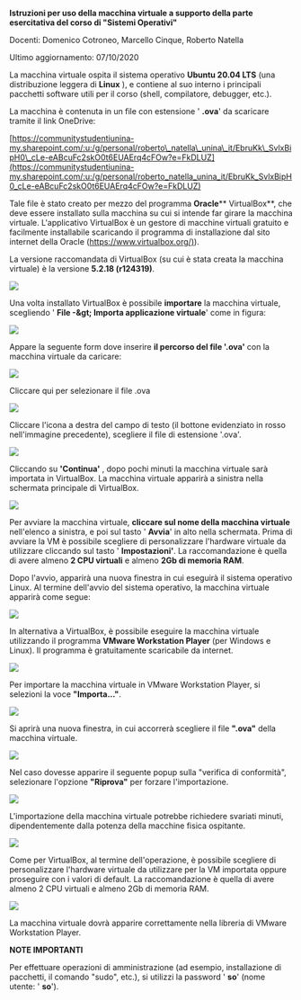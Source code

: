 **Istruzioni per uso della macchina virtuale a supporto della parte esercitativa del corso di &quot;Sistemi Operativi&quot;**

Docenti: Domenico Cotroneo, Marcello Cinque, Roberto Natella

Ultimo aggiornamento: 07/10/2020

La macchina virtuale ospita il sistema operativo **Ubuntu 20.04 LTS** (una distribuzione leggera di **Linux** ), e contiene al suo interno i principali pacchetti software utili per il corso (shell, compilatore, debugger, etc.).

La macchina è contenuta in un file con estensione &#39; **.ova**&#39; da scaricare tramite il link OneDrive:

[https://communitystudentiunina-my.sharepoint.com/:u:/g/personal/roberto\_natella\_unina\_it/EbruKk\_SvlxBipH0\_cLe-eABcuFc2skO0t6EUAErq4cFOw?e=FkDLUZ](https://communitystudentiunina-my.sharepoint.com/:u:/g/personal/roberto_natella_unina_it/EbruKk_SvlxBipH0_cLe-eABcuFc2skO0t6EUAErq4cFOw?e=FkDLUZ)

Tale file è stato creato per mezzo del programma **Oracle**** VirtualBox**, che deve essere installato sulla macchina su cui si intende far girare la macchina virtuale. L&#39;applicativo VirtualBox è un gestore di macchine virtuali gratuito e facilmente installabile scaricando il programma di installazione dal sito internet della Oracle ([https://www.virtualbox.org/)](https://www.virtualbox.org/)).

La versione raccomandata di VirtualBox (su cui è stata creata la macchina virtuale) è la versione **5.2.18 (r124319)**.

![](../images/image001.png)

Una volta installato VirtualBox è possibile **importare** la macchina virtuale, scegliendo &#39; **File -\&gt; Importa applicazione virtuale**&#39; come in figura:

![](../images/image002.png)

Appare la seguente form dove inserire **il percorso del file &#39;.ova&#39;** con la macchina virtuale da caricare:


![](../images/image005.png)

Cliccare qui per selezionare il file .ova

![](../images/image006.png)

Cliccare l&#39;icona a destra del campo di testo (il bottone evidenziato in rosso nell&#39;immagine precedente), scegliere il file di estensione &#39;.ova&#39;.

![](../images/image007.png)

Cliccando su **&#39;Continua&#39;** , dopo pochi minuti la macchina virtuale sarà importata in VirtualBox. La macchina virtuale apparirà a sinistra nella schermata principale di VirtualBox.

![](../images/image008.png)

Per avviare la macchina virtuale, **cliccare sul nome della macchina virtuale** nell&#39;elenco a sinistra, e poi sul tasto &#39; **Avvia**&#39; in alto nella schermata. Prima di avviare la VM è possibile scegliere di personalizzare l&#39;hardware virtuale da utilizzare cliccando sul tasto &#39; **Impostazioni&#39;**. La raccomandazione è quella di avere almeno **2 CPU virtuali** e almeno **2Gb di memoria RAM**.

Dopo l&#39;avvio, apparirà una nuova finestra in cui eseguirà il sistema operativo Linux. Al termine dell&#39;avvio del sistema operativo, la macchina virtuale apparirà come segue:

![](../images/image009.png)

In alternativa a VirtualBox, è possibile eseguire la macchina virtuale utilizzando il programma **VMware Workstation Player** (per Windows e Linux). Il programma è gratuitamente scaricabile da internet.

![](../images/image010.png)

Per importare la macchina virtuale in VMware Workstation Player, si selezioni la voce **&quot;Importa...&quot;**.

![](../images/image011.png)

Si aprirà una nuova finestra, in cui accorrerà scegliere il file **&quot;.ova&quot;** della macchina virtuale.

![](../images/image012.png)

Nel caso dovesse apparire il seguente popup sulla &quot;verifica di conformità&quot;, selezionare l&#39;opzione **&quot;Riprova&quot;** per forzare l&#39;importazione.

![](../images/image013.png)

L&#39;importazione della macchina virtuale potrebbe richiedere svariati minuti, dipendentemente dalla potenza della macchine fisica ospitante.

![](../images/image014.png)

Come per VirtualBox, al termine dell&#39;operazione, è possibile scegliere di personalizzare l&#39;hardware virtuale da utilizzare per la VM importata oppure proseguire con i valori di default. La raccomandazione è quella di avere almeno 2 CPU virtuali e almeno 2Gb di memoria RAM.

![](../images/image015.png)

La macchina virtuale dovrà apparire correttamente nella libreria di VMware Workstation Player.

**NOTE IMPORTANTI**

Per effettuare operazioni di amministrazione (ad esempio, installazione di pacchetti, il comando &quot;sudo&quot;, etc.), si utilizzi la password &#39; **so**&#39; (nome utente: &#39; **so**&#39;).